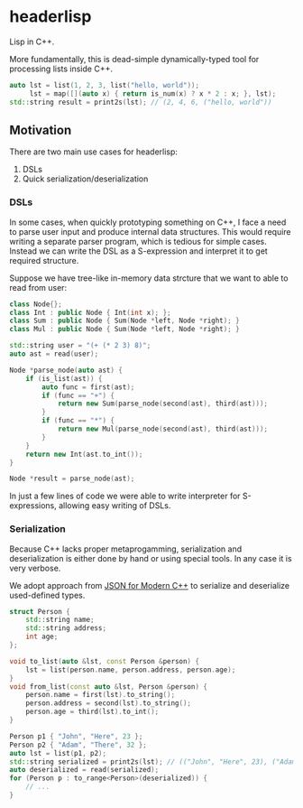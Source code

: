 # headerlisp

Lisp in C++.

More fundamentally, this is dead-simple dynamically-typed tool for processing lists inside C++.

```cpp
auto lst = list(1, 2, 3, list("hello, world"));
     lst = map([](auto x) { return is_num(x) ? x * 2 : x; }, lst);
std::string result = print2s(lst); // (2, 4, 6, ("hello, world"))
```

## Motivation

There are two main use cases for headerlisp:

1. DSLs
2. Quick serialization/deserialization

### DSLs

In some cases, when quickly prototyping something on C++, I face a need to parse user input and produce internal data structures.
This would require writing a separate parser program, which is tedious for simple cases.
Instead we can write the DSL as a S-expression and interpret it to get required structure.

Suppose we have tree-like in-memory data strcture that we want to able to read from user:

```cpp
class Node{};
class Int : public Node { Int(int x); };
class Sum : public Node { Sum(Node *left, Node *right); }
class Mul : public Node { Sum(Node *left, Node *right); }

std::string user = "(+ (* 2 3) 8)";
auto ast = read(user);

Node *parse_node(auto ast) {
    if (is_list(ast)) {
        auto func = first(ast);
        if (func == "+") {
            return new Sum(parse_node(second(ast), third(ast)));
        }
        if (func == "*") {
            return new Mul(parse_node(second(ast), third(ast)));
        }
    }
    return new Int(ast.to_int());
}

Node *result = parse_node(ast);

```

In just a few lines of code we were able to write interpreter for S-expressions, allowing easy writing of DSLs.

### Serialization

Because C++ lacks proper metaprogamming, serialization and deserialization is either done by hand or using special tools. 
In any case it is very verbose.

We adopt approach from [JSON for Modern C++](https://github.com/nlohmann/json) to serialize and deserialize used-defined types.

```cpp
struct Person {
    std::string name;
    std::string address;
    int age;  
};

void to_list(auto &lst, const Person &person) {
    lst = list(person.name, person.address, person.age);
}
void from_list(const auto &lst, Person &person) {
    person.name = first(lst).to_string();
    person.address = second(lst).to_string();
    person.age = third(lst).to_int();
}

Person p1 { "John", "Here", 23 };
Person p2 { "Adam", "There", 32 };
auto lst = list(p1, p2);
std::string serialized = print2s(lst); // (("John", "Here", 23), ("Adam", "There", 32))
auto deserialized = read(serialized);
for (Person p : to_range<Person>(deserialized)) {
    // ...
}

```